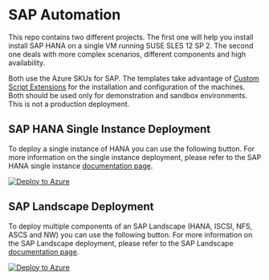 # SAP Automation
This repo contains two different projects. The first one will help you install install SAP HANA on a single VM running SUSE SLES 12 SP 2. The second one deals with more complex scenarios, different components and high availability.

 Both use the Azure SKUs for SAP. The templates take advantage of [Custom Script Extensions](https://github.com/Azure/azure-linux-extensions/tree/master/CustomScript) for the installation and configuration of the machines. Both should be used only for demonstration and sandbox environments. This is not a production deployment.

## SAP HANA Single Instance Deployment
To deploy a single instance of HANA you can use the following button. For more information on the single instance deployment, please refer to the SAP HANA single instance [documentation page](https://github.com/AzureCAT-GSI/Hana-Test-Deploy/blob/master/README-single.md).

[![Deploy to Azure](http://azuredeploy.net/deploybutton.png)](https://portal.azure.com/#create/Microsoft.Template/uri/https%3A%2F%2Fraw.githubusercontent.com%2FAzureCAT-GSI%2FHana-Test-Deploy%2Fmaster%2FFazuredeploy.json)

## SAP Landscape Deployment
To deploy multiple components of an SAP Landscape (HANA, ISCSI, NFS, ASCS and NW) you can use the following button. For more information on the SAP Landscape  deployment, please refer to the SAP Landscape [documentation page](https://github.com/AzureCAT-GSI/Hana-Test-Deploy/blob/master/README-full.md).

[![Deploy to Azure](http://azuredeploy.net/deploybutton.png)](https://portal.azure.com/#create/Microsoft.Template/uri/https%3A%2F%2Fraw.githubusercontent.com%2FAzureCAT-GSI%2FHana-Test-Deploy%2Fmaster%2FFazuredeploy-full.json)
